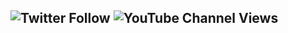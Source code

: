 ![Twitter Follow](https://img.shields.io/twitter/follow/avertixx?label=Abonnez%20vous%20%40avertixx&style=social) ![YouTube Channel Views](https://img.shields.io/youtube/channel/views/UCNLkghT39DNGXEg-JFszg7w?label=Total%20de%20vue%20de%20ma%20cha%C3%AEne&style=social)
---
